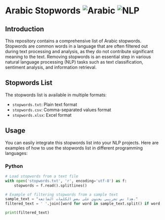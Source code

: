 # Arabic Stopwords ![Arabic](https://img.icons8.com/ios-filled/50/000000/arabic.png) ![NLP](https://img.icons8.com/ios-filled/50/000000/natural-language-processing.png)

## Introduction
This repository contains a comprehensive list of Arabic stopwords. Stopwords are common words in a language that are often filtered out during text processing and analysis, as they do not contribute significant meaning to the text. Removing stopwords is an essential step in various natural language processing (NLP) tasks such as text classification, sentiment analysis, and information retrieval.

## Stopwords List
The stopwords list is available in multiple formats:
- `stopwords.txt`: Plain text format
- `stopwords.csv`: Comma-separated values format
- `stopwords.xlsx`: Excel format

## Usage
You can easily integrate this stopwords list into your NLP projects. Here are examples of how to use the stopwords list in different programming languages:

### Python
```python
# Load stopwords from a text file
with open('stopwords.txt', 'r', encoding='utf-8') as f:
    stopwords = f.read().splitlines()

# Example of filtering stopwords from a sample text
sample_text = "هذا نص تجريبي يحتوي على بعض الكلمات الشائعة."
filtered_text = ' '.join([word for word in sample_text.split() if word not in stopwords])

print(filtered_text)
